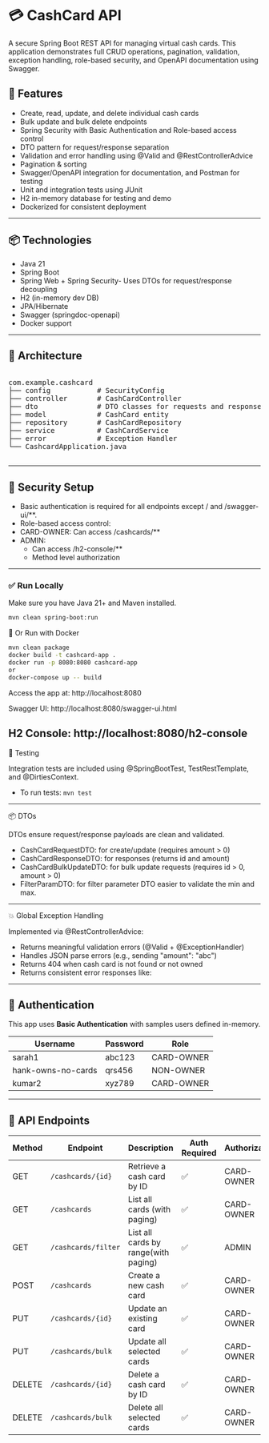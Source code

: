# 💳 CashCard API

A secure Spring Boot REST API for managing virtual cash cards. This application demonstrates full CRUD operations, pagination, validation, exception handling, role-based security, and OpenAPI documentation using Swagger.
## 🚀 Features

-   Create, read, update, and delete individual cash cards
-	Bulk update and bulk delete endpoints
-	Spring Security with Basic Authentication and Role-based access control
-	DTO pattern for request/response separation
-	Validation and error handling using @Valid and @RestControllerAdvice
-	Pagination & sorting
-	Swagger/OpenAPI integration for documentation, and Postman for testing
-	Unit and integration tests using JUnit
-	H2 in-memory database for testing and demo
-	Dockerized for consistent deployment
---
## 📦 Technologies

- Java 21
- Spring Boot
- Spring Web + Spring Security- Uses DTOs for request/response decoupling
- H2 (in-memory dev DB) 
- JPA/Hibernate
- Swagger (springdoc-openapi)
- Docker support

---

## 📐 Architecture
<pre>

com.example.cashcard
├── config           # SecurityConfig
├── controller       # CashCardController
├── dto              # DTO classes for requests and responses
├── model            # CashCard entity
├── repository       # CashCardRepository
├── service          # CashCardService
├── error            # Exception Handler
└── CashcardApplication.java

</pre>
---
## 🔐 Security Setup
-	Basic authentication is required for all endpoints except / and /swagger-ui/**.
-	Role-based access control:
-	CARD-OWNER: Can access /cashcards/**
-	ADMIN:
    -	Can access /h2-console/**
    - Method level authorization
---
### ✅ Run Locally

Make sure you have Java 21+ and Maven installed.

```bash
mvn clean spring-boot:run
```
🐳 Or Run with Docker

```bash
mvn clean package
docker build -t cashcard-app .
docker run -p 8080:8080 cashcard-app
or 
docker-compose up -- build
```
Access the app at:
http://localhost:8080

Swagger UI:
http://localhost:8080/swagger-ui.html

H2 Console:
http://localhost:8080/h2-console
---
🧪 Testing

Integration tests are included using @SpringBootTest, TestRestTemplate, and @DirtiesContext.

- To run tests:
```mvn test```
---
📦 DTOs

DTOs ensure request/response payloads are clean and validated.
- CashCardRequestDTO: for create/update (requires amount > 0)
- CashCardResponseDTO: for responses (returns id and amount)
- CashCardBulkUpdateDTO: for bulk update requests (requires id > 0, amount > 0)
- FilterParamDTO: for filter parameter DTO easier to validate the min and max.

---
💥 Global Exception Handling

Implemented via @RestControllerAdvice:
-	Returns meaningful validation errors (@Valid + @ExceptionHandler)
-	Handles JSON parse errors (e.g., sending "amount": "abc")
-	Returns 404 when cash card is not found or not owned
-	Returns consistent error responses like:
---
## 🔐 Authentication

This app uses **Basic Authentication** with samples users defined in-memory.

| Username   | Password | Role         |
|------------|----------|--------------|
| sarah1     | abc123   | CARD-OWNER   |
| hank-owns-no-cards | qrs456 | NON-OWNER    |
| kumar2     | xyz789   | CARD-OWNER   |

---

## 🔄 API Endpoints

| Method | Endpoint             | Description                       | Auth Required | Authorization |
|--------|----------------------|-----------------------------------|---------------|---------------|
| GET    | `/cashcards/{id}`    | Retrieve a cash card by ID        | ✅            |CARD-OWNER     |
| GET    | `/cashcards`         | List all cards (with paging)      | ✅            |CARD-OWNER     |
| GET    | `/cashcards/filter`  | List all cards by range(with paging)      | ✅            |ADMIN          |
| POST   | `/cashcards`         | Create a new cash card            | ✅            |CARD-OWNER     |
| PUT    | `/cashcards/{id}`    | Update an existing card           | ✅            |CARD-OWNER     |
| PUT    | `/cashcards/bulk`    | Update all selected cards         | ✅            |CARD-OWNER     |
| DELETE | `/cashcards/{id}`    | Delete a cash card by ID          | ✅            |CARD-OWNER     |
| DELETE | `/cashcards/bulk`    | Delete all selected cards         | ✅            |CARD-OWNER     |



